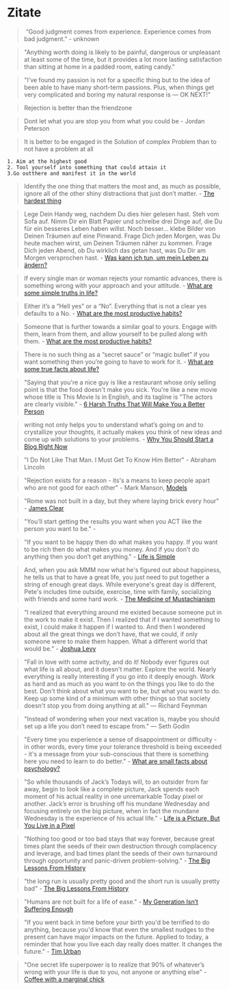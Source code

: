 # Zitate

>  “Good judgment comes from experience. Experience comes from bad judgment.” - unknown

> "Anything worth doing is likely to be painful, dangerous or unpleasant at least some of the time, but it provides a lot more lasting satisfaction than sitting at home in a padded room, eating candy."

> "I’ve found my passion is not for a specific thing but to the idea of been able to have many short-term passions. Plus, when things get very complicated and boring my natural response is — OK NEXT!"

> Rejection is better than the friendzone

> Dont let what you are stop you from what you could be - Jordan Peterson

> It is better to be engaged in the Solution of complex Problem than to not have a problem at all

    1. Aim at the highest good 
    2. Tool yourself into something that could attain it
    3.Go outthere and manifest it in the world 

> Identify the one thing that matters the most and, as much as possible, ignore all of the other shiny distractions that just don’t matter. - [The hardest thing](https://fourpillarfreedom.com/the-hardest-thing/)

> Lege Dein Handy weg, nachdem Du dies hier gelesen hast.
Steh vom Sofa auf.
Nimm Dir ein Blatt Papier und schreibe drei Dinge auf, die Du für ein besseres Leben haben willst. Noch besser… klebe Bilder von Deinen Träumen auf eine Pinwand.
Frage Dich jeden Morgen, was Du heute machen wirst, um Deinen Träumen näher zu kommen.
Frage Dich jeden Abend, ob Du wirklich das getan hast, was Du Dir am Morgen versprochen hast. - [Was kann ich tun, um mein Leben zu ändern?](https://de.quora.com/Was-kann-ich-tun-um-mein-Leben-zu-%C3%A4ndern)

> If every single man or woman rejects your romantic advances, there is something wrong with your approach and your attitude. - [What are some simple truths in life?](https://www.quora.com/What-are-some-simple-truths-in-life)

> Either it’s a “Hell yes” or a “No”. Everything that is not a clear yes defaults to a No. - [What are the most productive habits?](https://www.quora.com/What-are-the-most-productive-habits)

> Someone that is further towards a similar goal to yours. Engage with them, learn from them, and allow yourself to be pulled along with them. - [What are the most productive habits?](https://www.quora.com/What-are-the-most-productive-habits)

> There is no such thing as a “secret sauce” or “magic bullet” if you want something then you’re going to have to work for it. - [What are some true facts about life?](https://www.quora.com/What-are-some-true-facts-about-life)

> "Saying that you're a nice guy is like a restaurant whose only selling point is that the food doesn't make you sick. You're like a new movie whose title is This Movie Is in English, and its tagline is "The actors are clearly visible." - [6 Harsh Truths That Will Make You a Better Person](https://www.cracked.com/blog/6-harsh-truths-that-will-make-you-better-person/)

> writing not only helps you to understand what’s going on and to crystallize your thoughts, it actually makes you think of new ideas and come up with solutions to your problems. - [Why You Should Start a Blog Right Now](https://guzey.com/personal/why-have-a-blog/)

> "I Do Not Like That Man. I Must Get To Know Him Better" - Abraham Lincoln

> "Rejection exists for a reason - its's a means to keep people apart who are not good for each other" - Mark Manson, [Models](https://www.goodreads.com/book/show/12633800-models)

> "Rome was not built in a day, but they where laying brick every hour" - [James Clear](https://jamesclear.com/lay-a-brick)

> "You’ll start getting the results you want when you ACT like the person you want to be." - 

> "If you want to be happy then do what makes you happy.
> If you want to be rich then do what makes you money.
> And if you don’t do anything then you don’t get anything." - [Life is Simple](https://qr.ae/pNsQtj)

> And, when you ask MMM now what he's figured out about happiness, he tells us that to have a 
great life, you just need to put together a string of enough great days. While everyone's great day is different, Pete's includes time outside, exercise, time with family, socializing with friends and some hard work. - [The Medicine of Mustachianism](https://www.mrmoneymustache.com/2020/04/14/the-medicine-of-mustachianism-a-guest-post-from-marla/?utm_source=feedburner&utm_medium=feed&utm_campaign=Feed%3A+MrMoneyMustache+%28Mr.+Money+Mustache%29)

> “I realized that everything around me existed because someone put in the work to make it exist. Then I realized that if I wanted something to exist, I could make it happen if I wanted to. And then I wondered about all the great things we don’t have, that we could, if only someone were to make them happen. What a different world that would be.” - [Joshua Levy](https://twitter.com/ojoshe)

> "Fall in love with some activity, and do it! Nobody ever figures out what life is all about, and it doesn't matter. Explore the world. Nearly everything is really interesting if you go into it deeply enough. Work as hard and as much as you want to on the things you like to do the best. Don't think about what you want to be, but what you want to do. Keep up some kind of a minimum with other things so that society doesn't stop you from doing anything at all." ― Richard Feynman

> "Instead of wondering when your next vacation is, maybe you should set up a life you don’t need to escape from." — Seth Godin

> "Every time you experience a sense of disappointment or difficulty - in other words, every time your tolerance threshold is being exceeded - it's a message from your sub-conscious that there is something here you need to learn to do better." - [What are small facts about psychology?](https://qr.ae/pNa9IF)

> "So while thousands of Jack’s Todays will, to an outsider from far away, begin to look like a complete picture, Jack spends each moment of his actual reality in one unremarkable Today pixel or another. Jack’s error is brushing off his mundane Wednesday and focusing entirely on the big picture, when in fact the mundane Wednesday is the experience of his actual life." - [Life is a Picture, But You Live in a Pixel](https://waitbutwhy.com/2013/11/life-is-picture-but-you-live-in-pixel.html)

> "Nothing too good or too bad stays that way forever, because great times plant the seeds of their own destruction through complacency and leverage, and bad times plant the seeds of their own turnaround through opportunity and panic-driven problem-solving." - [The Big Lessons From History](https://www.collaborativefund.com/blog/the-big-lessons-from-history/)

> "the long run is usually pretty good and the short run is usually pretty bad" - [The Big Lessons From History](https://www.collaborativefund.com/blog/the-big-lessons-from-history/)

> "Humans are not built for a life of ease." - [My Generation Isn’t Suffering Enough](https://quillette.com/2021/02/28/my-generation-isnt-suffering-enough/)

> "If you went back in time before your birth you'd be terrified to do anything, because you'd know that even the smallest nudges to the present can have major impacts on the future.
Applied to today, a reminder that how you live each day really does matter. It changes the future." - [Tim Urban](https://twitter.com/waitbutwhy/status/1384963403475791872)

> "One secret life superpower is to realize that 90% of whatever’s wrong with your life is due to you, not anyone or anything else" - [Coffee with a marginal chick](https://theredquest.wordpress.com/2021/06/01/coffee-with-a-marginal-chick-and-the-sex-club-multiplier-keynesian/)